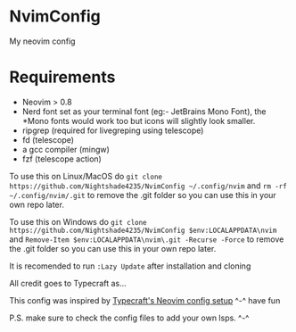 # NvimConfig
My neovim config

# Requirements

- Neovim > 0.8
- Nerd font set as your terminal font (eg:- JetBrains Mono Font), the *Mono fonts would work too but icons will slightly look smaller.
- ripgrep (required for livegreping using telescope)
- fd (telescope)
- a gcc compiler (mingw)
- fzf (telescope action)

To use this on Linux/MacOS do ```git clone https://github.com/Nightshade4235/NvimConfig ~/.config/nvim``` and ```rm -rf ~/.config/nvim/.git``` to remove the .git folder so you can use this in your own repo later.

To use this on Windows do ```git clone https://github.com/Nightshade4235/NvimConfig $env:LOCALAPPDATA\nvim``` and ```Remove-Item $env:LOCALAPPDATA\nvim\.git -Recurse -Force``` to remove the .git folder so you can use this in your own repo later.

It is recomended to run ```:Lazy Update``` after installation and cloning

All credit goes to Typecraft as...

This config was inspired by [Typecraft's Neovim config setup](https://www.youtube.com/watch?v=zHTeCSVAFNY) ^-^ have fun



P.S. make sure to check the config files to add your own lsps. ^-^
